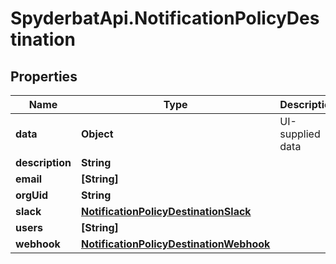 # SpyderbatApi.NotificationPolicyDestination

## Properties

Name | Type | Description | Notes
------------ | ------------- | ------------- | -------------
**data** | **Object** | UI-supplied data | [optional] 
**description** | **String** |  | [optional] 
**email** | **[String]** |  | [optional] 
**orgUid** | **String** |  | [optional] 
**slack** | [**NotificationPolicyDestinationSlack**](NotificationPolicyDestinationSlack.md) |  | [optional] 
**users** | **[String]** |  | [optional] 
**webhook** | [**NotificationPolicyDestinationWebhook**](NotificationPolicyDestinationWebhook.md) |  | [optional] 


